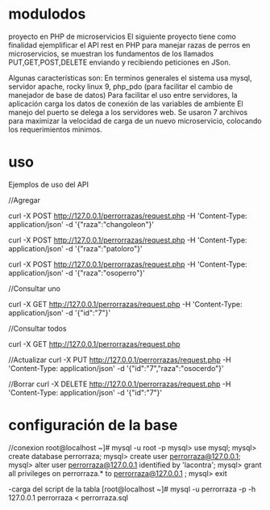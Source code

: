 # modulodos
proyecto en PHP de microservicios
El siguiente proyecto tiene como finalidad ejemplificar el API rest en PHP para manejar razas de perros en microservicios, se muestran los fundamentos de los llamados PUT,GET,POST,DELETE enviando y recibiendo peticiones en JSon.

Algunas características son:
En terminos generales el sistema usa mysql, servidor apache, rocky linux 9, php_pdo (para facilitar el cambio de manejador de base de datos)
Para facilitar el uso entre servidores, la aplicación carga los datos de conexión de las variables de ambiente
El manejo del puerto se delega a los servidores web.
Se usaron 7 archivos para maximizar la velocidad de carga de un nuevo microservicio, colocando los requerimientos minimos.

# uso
Ejemplos de uso del API

//Agregar

curl -X POST http://127.0.0.1/perrorrazas/request.php -H 'Content-Type: application/json' -d '{"raza":"changoleon"}'

curl -X POST http://127.0.0.1/perrorrazas/request.php -H 'Content-Type: application/json' -d '{"raza":"patoloro"}'

curl -X POST http://127.0.0.1/perrorrazas/request.php -H 'Content-Type: application/json' -d '{"raza":"osoperro"}'


//Consultar uno

curl -X GET http://127.0.0.1/perrorrazas/request.php -H 'Content-Type: application/json' -d '{"id":"7"}'


//Consultar todos

curl -X GET http://127.0.0.1/perrorrazas/request.php


//Actualizar
curl -X PUT http://127.0.0.1/perrorrazas/request.php -H 'Content-Type: application/json' -d '{"id":"7","raza":"osocerdo"}'

//Borrar
curl -X DELETE http://127.0.0.1/perrorrazas/request.php -H 'Content-Type: application/json' -d '{"id":"7"}'


# configuración de la base

//conexion
root@localhost ~]# mysql -u root -p
mysql> use mysql;
mysql> create database perrorraza;
mysql> create user perrorraza@127.0.0.1;
mysql>  alter user perrorraza@127.0.0.1 identified  by 'lacontra';
mysql> grant all privileges on perrorraza.* to perrorraza@127.0.0.1 ;
mysql> exit

-carga del script de la tabla
[root@localhost ~]# mysql -u perrorraza -p -h 127.0.0.1 perrorraza   < perrorraza.sql

